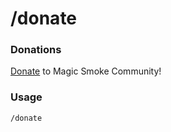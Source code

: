 # /donate

### Donations
[Donate](https://www.patreon.com/MagicSmokeCommunity) to Magic Smoke Community!

### Usage
`/donate`